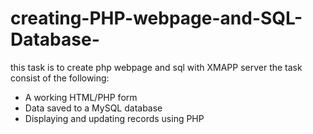 # creating-PHP-webpage-and-SQL-Database-
this task is to create php webpage and sql with XMAPP server
the task consist of the following:
- A working HTML/PHP form
- Data saved to a MySQL database
- Displaying and updating records using PHP
